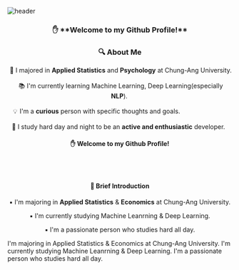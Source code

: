 ![header](https://capsule-render.vercel.app/api?type=waving&text=Sumin%20Kwak&height=300&color=5BFFB0&fontColor=ffffff)

<h3 align="center"> ✋ **Welcome to my Github Profile!** </h3>



<h3 align="center"> 🔍 About Me </h3>
<p align="center">
  &nbsp;📜 I majored in <b>Applied Statistics</b> and <b>Psychology</b> at Chung-Ang University. </br></br>
  &nbsp;📚 I'm currently learning Machine Learning, Deep Learning(especially <b>NLP</b>).&thinsp;</br></br>
  &nbsp;💡 &hairsp;I'm a <b>curious</b> person with specific thoughts and goals. &emsp;&emsp;&emsp;&emsp;&emsp;&emsp;&emsp;&hairsp;&hairsp;&thinsp;&hairsp; </br></br>
  &nbsp;🔑 I study hard day and night to be an <b>active and enthusiastic</b> developer. &thinsp;&hairsp;&hairsp;&hairsp; </br>




<div align="center">
  
  #### ✋ Welcome to my Github Profile!


  <br/>

  <br/>


  #### 🔎 Brief Introduction
  
  ▪ I'm majoring in **Applied Statistics** & **Economics** at Chung-Ang University.
  
  ▪ I'm currently studying Machine Leanrning & Deep Learning.
  
  ▪ I'm a passionate person who studies hard all day.

</div>



</p>

I'm majoring in Applied Statistics & Economics at Chung-Ang University.
I'm currently studying Machine Leanrning & Deep Learning.
I'm a passionate person who studies hard all day.

